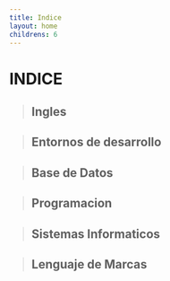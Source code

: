 ```yaml
---
title: Indice
layout: home
childrens: 6
---
```


# INDICE

> ## Ingles

> ## Entornos de desarrollo
   
> ## Base de Datos

> ## Programacion

> ## Sistemas Informaticos

> ## Lenguaje de Marcas

